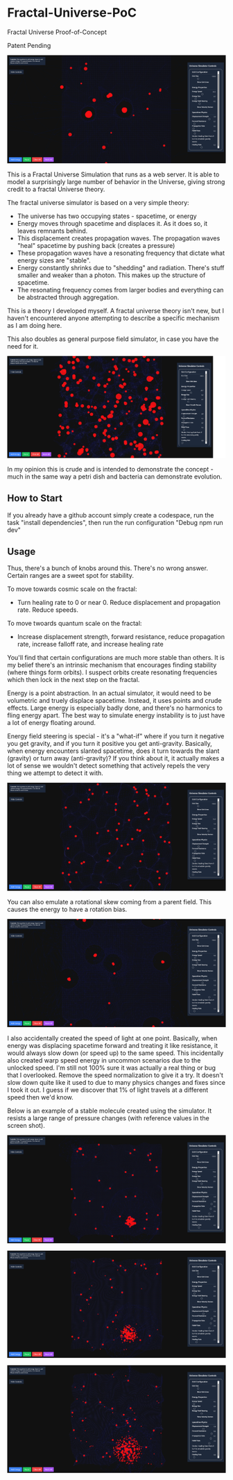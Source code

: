 # Fractal-Universe-PoC

Fractal Universe Proof-of-Concept

Patent Pending

![Fractal Universe Simulator Screenshot](images/simulator-screen-1.png)

This is a Fractal Universe Simulation that runs as a web server. It is able to model a surprisingly large number of
behavior in the Universe, giving strong credit to a fractal Universe theory.

The fractal universe simulator is based on a very simple theory:

- The universe has two occupying states - spacetime, or energy
- Energy moves through spacetime and displaces it. As it does so, it leaves remnants behind.
- This displacement creates propagation waves. The propagation waves "heal" spacetime by pushing back (creates a pressure)
- These propagation waves have a resonating frequency that dictate what energy sizes are "stable".
- Energy constantly shrinks due to "shedding" and radiation. There's stuff smaller and weaker than a photon. This makes up the structure of spacetime.
- The resonating frequency comes from larger bodies and everything can be abstracted through aggregation.

This is a theory I developed myself. A fractal universe theory isn't new, but I haven't encountered anyone attempting to describe a specific mechanism
as I am doing here.

This also doubles as general purpose field simulator, in case you have the need for it.

![Fractal Universe Simulator Screenshot](images/simulator-screen-2.png)

In my opinion this is crude and is intended to demonstrate the concept - much in the same way a petri dish and bacteria can demonstrate evolution.

## How to Start

If you already have a github account simply create a codespace, run the task "install dependencies", then run the run configuration "Debug npm run dev"

## Usage

Thus, there's a bunch of knobs around this. There's no wrong answer. Certain ranges are a sweet spot for stability.

To move towards cosmic scale on the fractal:

- Turn healing rate to 0 or near 0. Reduce displacement and propagation rate. Reduce speeds.

To move twoards quantum scale on the fractal:

- Increase displacement strength, forward resistance, reduce propagation rate, increase falloff rate, and increase healing rate

You'll find that certain configurations are much more stable than others. It is my belief there's an intrinsic mechanism that
encourages finding stability (where things form orbits). I suspect orbits create resonating frequencies which then lock in the next step on the fractal.

Energy is a point abstraction. In an actual simulator, it would need to be volumetric and truely displace spacetime. Instead, it uses
points and crude effects. Large energy is especially badly done, and there's no harmonics to fling energy apart. The best way to
simulate energy instability is to just have a lot of energy floating around.

Energy field steering is special - it's a "what-if" where if you turn it negative you get gravity, and if you turn it positive you get anti-gravity.
Basically, when energy encounters slanted spacetime, does it turn towards the slant (gravity) or turn away (anti-gravity)? If you think about it,
it actually makes a lot of sense we wouldn't detect something that actively repels the very thing we attempt to detect it with.

![Anti-gravity screen](images/simulator-screen-3.png)

You can also emulate a rotational skew coming from a parent field. This causes the energy to have a rotation bias.

![Fractal Universe Simulator Screenshot](images/simulator-screen-4.png)

I also accidentally created the speed of light at one point. Basically, when energy was displacing spacetime forward and treating it like
resistance, it would always slow down (or speed up) to the same speed. This incidentally also created warp speed energy in uncommon scenarios due to the unlocked speed. I'm still not
100% sure it was actually a real thing or bug that I overlooked. Remove the speed normalization to give it a try. It doesn't slow down quite like
it used to due to many physics changes and fixes since I took it out. I guess if we discover that 1% of light travels at a different speed then we'd know.

Below is an example of a stable molecule created using the simulator. It resists a large range of pressure changes (with reference values in the screen shot).

![Fractal Universe Simulator Screenshot](images/simulator-screen-5.png)

![Fractal Universe Simulator Screenshot](images/simulator-screen-6.png)

![Fractal Universe Simulator Screenshot](images/simulator-screen-7.png)
